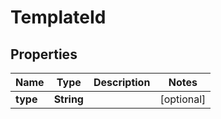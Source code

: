 

# TemplateId


## Properties

| Name | Type | Description | Notes |
|------------ | ------------- | ------------- | -------------|
|**type** | **String** |  |  [optional] |



